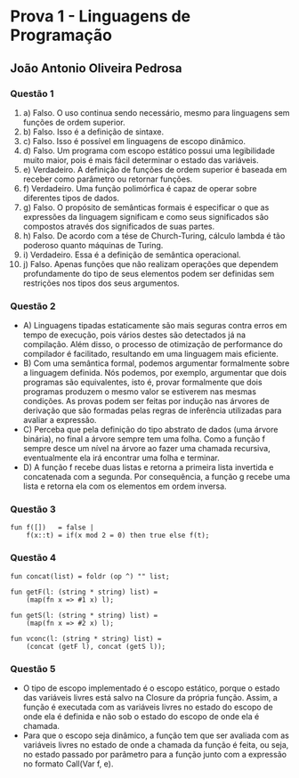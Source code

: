 # Prova 1 - Linguagens de Programação

## João Antonio Oliveira Pedrosa

### Questão 1

1. a) Falso. O uso continua sendo necessário, mesmo para linguagens sem funções de ordem superior.
2. b) Falso. Isso é a definição de sintaxe.
3. c) Falso. Isso é possível em linguagens de escopo dinâmico.
4. d) Falso. Um programa com escopo estático possui uma legibilidade muito maior, pois é mais fácil determinar o estado das variáveis.
5. e) Verdadeiro. A definição de funções de ordem superior é baseada em receber como parâmetro ou retornar funções.
6. f) Verdadeiro. Uma função polimórfica é capaz de operar sobre diferentes tipos de dados.
7. g) Falso. O propósito de semânticas formais é especificar o que as expressões da linguagem significam e como seus significados são compostos através dos significados de suas partes.
8. h) Falso. De acordo com a tése de Church-Turing, cálculo lambda é tão poderoso quanto máquinas de Turing.
9. i) Verdadeiro. Essa é a definição de semântica operacional.
10. j) Falso. Apenas funções que não realizam operações que dependem profundamente do tipo de seus elementos podem ser definidas sem restrições nos tipos dos seus argumentos.

### Questão 2

- A) Linguagens tipadas estaticamente são mais seguras contra erros em tempo de execução, pois vários destes são detectados já na  compilação. Além disso, o processo de otimização de performance do compilador é facilitado, resultando em uma linguagem mais eficiente. 
- B) Com uma semântica formal, podemos argumentar formalmente sobre a linguagem definida.
  Nós podemos, por exemplo, argumentar que dois programas são equivalentes, isto é, provar formalmente que dois programas produzem o mesmo valor se estiverem nas mesmas condições. As provas podem ser feitas por indução nas árvores de derivação que são formadas pelas regras de inferência utilizadas para avaliar a expressão.
- C) Perceba que pela definição do tipo abstrato de dados (uma árvore binária), no final a árvore sempre tem uma folha. Como a função f sempre desce um nível na árvore ao fazer uma chamada recursiva, eventualmente ela irá encontrar uma folha e terminar.
- D) A função f recebe duas listas e retorna a primeira lista invertida e concatenada com a segunda. Por consequência, a função g recebe uma lista e retorna ela com os elementos em ordem inversa.

### Questão 3

```
fun f([])   = false |
	f(x::t) = if(x mod 2 = 0) then true else f(t);
```



### Questão 4

```
fun concat(list) = foldr (op ^) "" list;

fun getF(l: (string * string) list) = 
	(map(fn x => #1 x) l);

fun getS(l: (string * string) list) = 
	(map(fn x => #2 x) l);

fun vconc(l: (string * string) list) =
	(concat (getF l), concat (getS l));
```



### Questão 5

- O tipo de escopo implementado é o escopo estático, porque o estado das variáveis livres está salvo na Closure da própria função. Assim, a função é executada com as variáveis livres no estado do escopo de onde ela é definida e não sob o estado do escopo de onde ela é chamada.
- Para que o escopo seja dinâmico, a função tem que ser avaliada com as variáveis livres no estado de onde a chamada da função é feita, ou seja, no estado passado por parâmetro para a função junto com a expressão no formato Call(Var f, e).



